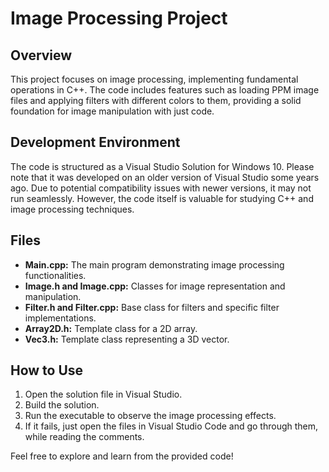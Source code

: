 # Image Processing Project 

## Overview
This project focuses on image processing, implementing fundamental operations in C++. The code includes features such as loading PPM image files and applying filters with different colors to them, providing a solid foundation for image manipulation with just code.

## Development Environment
The code is structured as a Visual Studio Solution for Windows 10. Please note that it was developed on an older version of Visual Studio some years ago. Due to potential compatibility issues with newer versions, it may not run seamlessly. However, the code itself is valuable for studying C++ and image processing techniques.

## Files
- **Main.cpp:** The main program demonstrating image processing functionalities.
- **Image.h and Image.cpp:** Classes for image representation and manipulation.
- **Filter.h and Filter.cpp:** Base class for filters and specific filter implementations.
- **Array2D.h:** Template class for a 2D array.
- **Vec3.h:** Template class representing a 3D vector.

## How to Use
1. Open the solution file in Visual Studio.
2. Build the solution.
3. Run the executable to observe the image processing effects.
4. If it fails, just open the files in Visual Studio Code and go through them, while reading the comments.
   
Feel free to explore and learn from the provided code!
